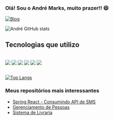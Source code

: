 ### Olá! Sou o André Marks, muito prazer!! 😄

[![Blog](https://img.shields.io/badge/LinkedIn-0077B5?style=for-the-badge&logo=linkedin&logoColor=white)](https://www.linkedin.com/in/andr%C3%A9-marks-64168323a/)

![André GitHub stats](https://github-readme-stats.vercel.app/api?username=andrem4rks&show_icons=true&theme=gruvbox)


## Tecnologias que utilizo

<div style="display: inline_block"><br/>
    <img align="center" src="https://img.shields.io/badge/Java-ED8B00?style=for-the-badge&logo=java&logoColor=white"/>
    <img align="center" src="https://img.shields.io/badge/Spring-6DB33F?style=for-the-badge&logo=spring&logoColor=white"/>
    <img align="center" src="https://img.shields.io/badge/JavaScript-F7DF1E?style=for-the-badge&logo=javascript&logoColor=black"/>
    <img align="center" src="https://img.shields.io/badge/HTML5-E34F26?style=for-the-badge&logo=html5&logoColor=white"/>
    <img align="center" src="https://img.shields.io/badge/Bootstrap-563D7C?style=for-the-badge&logo=bootstrap&logoColor=white"/>
    <img align="center" src="https://img.shields.io/badge/PostgreSQL-316192?style=for-the-badge&logo=postgresql&logoColor=white"/>
</div>

<br />

[![Top Langs](https://github-readme-stats.vercel.app/api/top-langs/?username=andrem4rks&layout=compact&theme=gruvbox)](https://github.com/anuraghazra/github-readme-stats)

### Meus repositórios mais interessantes
- [Spring React - Consumindo API de SMS](https://github.com/andrem4rks/spring-react)</br>
- [Gerenciamento de Pessoas](https://github.com/andrem4rks/gerenciamento-pessoa)</br>
- [Sistema de Livraria](https://github.com/andrem4rks/library-system-springboot)</br>
